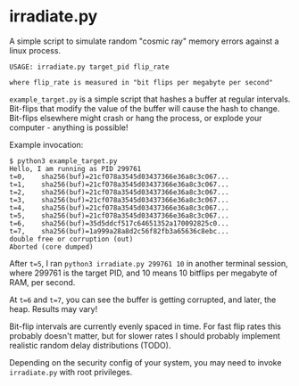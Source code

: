 # irradiate.py

A simple script to simulate random "cosmic ray" memory errors against a linux process.

```
USAGE: irradiate.py target_pid flip_rate

where flip_rate is measured in "bit flips per megabyte per second"
```

`example_target.py` is a simple script that hashes a buffer at regular intervals. Bit-flips that modify the value of the buffer will cause the hash to change. Bit-flips elsewhere might crash or hang the process, or explode your computer - anything is possible!

Example invocation:

```
$ python3 example_target.py 
Hello, I am running as PID 299761
t=0,    sha256(buf)=21cf078a3545d03437366e36a8c3c067...
t=1,    sha256(buf)=21cf078a3545d03437366e36a8c3c067...
t=2,    sha256(buf)=21cf078a3545d03437366e36a8c3c067...
t=3,    sha256(buf)=21cf078a3545d03437366e36a8c3c067...
t=4,    sha256(buf)=21cf078a3545d03437366e36a8c3c067...
t=5,    sha256(buf)=21cf078a3545d03437366e36a8c3c067...
t=6,    sha256(buf)=35d5ddcf517c64651352a170092825c0...
t=7,    sha256(buf)=1a999a28a8d2c56f82fb3a65636c8ebc...
double free or corruption (out)
Aborted (core dumped)
```

After `t=5`, I ran `python3 irradiate.py 299761 10` in another terminal session, where 299761 is the target PID, and 10 means 10 bitflips per megabyte of RAM, per second.

At `t=6` and `t=7`, you can see the buffer is getting corrupted, and later, the heap. Results may vary!

Bit-flip intervals are currently evenly spaced in time. For fast flip rates this probably doesn't matter, but for slower rates I should probably implement realistic random delay distributions (TODO).

Depending on the security config of your system, you may need to invoke `irradiate.py` with root privileges.
